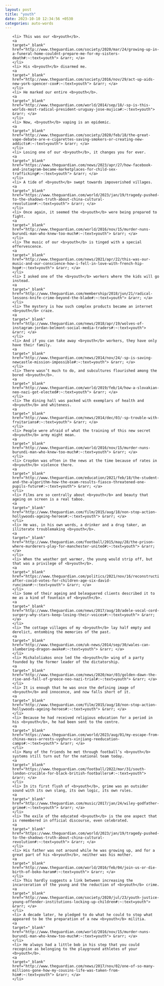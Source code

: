 ```yaml
---
layout: post
title: "youth"
date: 2023-10-10 12:34:56 +0530
categories: auto-words
---
```

<ol>

    <li> This was our <b>youth</b>.
    <a 
    target="_blank" 
    href="http://www.theguardian.com/society/2020/mar/24/growing-up-in-a-funeral-home-couldnt-prepare-me-for-my-sisters-death#:~:text=youth"> &rarr; </a>
    </li>
    <li> His <b>youth</b> disarmed me.
    <a 
    target="_blank" 
    href="http://www.theguardian.com/society/2016/nov/29/act-up-aids-new-york-spencer-cox#:~:text=youth"> &rarr; </a>
    </li>
    <li> He marked our entire <b>youth</b>.
    <a 
    target="_blank" 
    href="http://www.theguardian.com/world/2014/sep/18/-sp-is-this-worlds-most-radical-president-uruguay-jose-mujica#:~:text=youth"> &rarr; </a>
    </li>
    <li> Now, <b>youth</b> vaping is an epidemic.
    <a 
    target="_blank" 
    href="http://www.theguardian.com/society/2020/feb/18/the-great-vape-debate-are-e-cigarettes-saving-smokers-or-creating-new-addicts#:~:text=youth"> &rarr; </a>
    </li>
    <li> Losing one of our <b>youth</b>, it changes you for ever.
    <a 
    target="_blank" 
    href="https://www.theguardian.com/news/2023/apr/27/how-facebook-and-instagram-became-marketplaces-for-child-sex-trafficking#:~:text=youth"> &rarr; </a>
    </li>
    <li> A tide of <b>youth</b> swept towards impoverished villages.
    <a 
    target="_blank" 
    href="https://www.theguardian.com/world/2023/jan/19/tragedy-pushed-to-the-shadows-truth-about-china-cultural-revolution#:~:text=youth"> &rarr; </a>
    </li>
    <li> Once again, it seemed the <b>youth</b> were being prepared to fight.
    <a 
    target="_blank" 
    href="http://www.theguardian.com/world/2016/nov/15/murder-nuns-burundi-man-who-knew-too-much#:~:text=youth"> &rarr; </a>
    </li>
    <li> The music of our <b>youth</b> is tinged with a special effervescence.
    <a 
    target="_blank" 
    href="http://www.theguardian.com/news/2021/apr/22/this-was-our-music-and-our-conscience-how-i-fell-in-love-with-french-hip-hop#:~:text=youth"> &rarr; </a>
    </li>
    <li> I asked one of the <b>youth</b> workers where the kids will go instead.
    <a 
    target="_blank" 
    href="http://www.theguardian.com/membership/2018/jun/21/radical-lessons-knife-crime-beyond-the-blade#:~:text=youth"> &rarr; </a>
    </li>
    <li> The mystery is how such complex products became an internet <b>youth</b> craze.
    <a 
    target="_blank" 
    href="http://www.theguardian.com/news/2018/apr/19/wolves-of-instagram-jordan-belmont-social-media-traders#:~:text=youth"> &rarr; </a>
    </li>
    <li> And if you can take away <b>youth</b> workers, they have only have their family.
    <a 
    target="_blank" 
    href="http://www.theguardian.com/news/2014/nov/24/-sp-is-saving-newcastle-mission-impossible#:~:text=youth"> &rarr; </a>
    </li>
    <li> There wasn’t much to do, and subcultures flourished among the bored <b>youth</b>.
    <a 
    target="_blank" 
    href="http://www.theguardian.com/world/2019/feb/14/how-a-slovakian-neo-nazi-got-elected#:~:text=youth"> &rarr; </a>
    </li>
    <li> The dining hall was packed with exemplars of health and <b>youth</b> and whiteness.
    <a 
    target="_blank" 
    href="http://www.theguardian.com/news/2014/dec/03/-sp-trouble-with-fruitarians#:~:text=youth"> &rarr; </a>
    </li>
    <li> People were afraid of what the training of this new secret <b>youth</b> army might mean.
    <a 
    target="_blank" 
    href="http://www.theguardian.com/world/2016/nov/15/murder-nuns-burundi-man-who-knew-too-much#:~:text=youth"> &rarr; </a>
    </li>
    <li> Croydon was often in the news at the time because of rates in <b>youth</b> violence there.
    <a 
    target="_blank" 
    href="http://www.theguardian.com/education/2021/feb/18/the-student-and-the-algorithm-how-the-exam-results-fiasco-threatened-one-pupils-future#:~:text=youth"> &rarr; </a>
    </li>
    <li> Films are so centrally about <b>youth</b> and beauty that ageing on screen is a real taboo.
    <a 
    target="_blank" 
    href="http://www.theguardian.com/film/2015/aug/18/non-stop-action-hollywoods-ageing-heroes#:~:text=youth"> &rarr; </a>
    </li>
    <li> He was, in his own words, a drinker and a drug taker, an illiterate troublemaking <b>youth</b>.
    <a 
    target="_blank" 
    href="http://www.theguardian.com/football/2015/may/28/the-prison-where-murderers-play-for-manchester-united#:~:text=youth"> &rarr; </a>
    </li>
    <li> When the weather got warmer, the young would strip off, but that was a privilege of <b>youth</b>.
    <a 
    target="_blank" 
    href="https://www.theguardian.com/politics/2021/nov/16/reconstruction-after-covid-votes-for-children-age-six-david-runciman#:~:text=youth"> &rarr; </a>
    </li>
    <li> Some of their ageing and beleaguered clients described it to me as a kind of fountain of <b>youth</b>.
    <a 
    target="_blank" 
    href="http://www.theguardian.com/news/2017/aug/10/adele-vocal-cord-surgery-why-stars-keep-losing-their-voices#:~:text=youth"> &rarr; </a>
    </li>
    <li> The cottage villages of my <b>youth</b> lay half empty and derelict, entombing the memories of the past.
    <a 
    target="_blank" 
    href="http://www.theguardian.com/uk-news/2014/sep/30/wales-can-slumbering-dragon-awake#:~:text=youth"> &rarr; </a>
    </li>
    <li> Michaloliakos once led the <b>youth</b> wing of a party founded by the former leader of the dictatorship.
    <a 
    target="_blank" 
    href="http://www.theguardian.com/news/2020/mar/03/golden-dawn-the-rise-and-fall-of-greece-neo-nazi-trial#:~:text=youth"> &rarr; </a>
    </li>
    <li> It is enough that he was once the defining image of <b>youth</b> and innocence, and now falls short of it.
    <a 
    target="_blank" 
    href="http://www.theguardian.com/film/2015/aug/18/non-stop-action-hollywoods-ageing-heroes#:~:text=youth"> &rarr; </a>
    </li>
    <li> Because he had received religious education for a period in his <b>youth</b>, he had been sent to the centre.
    <a 
    target="_blank" 
    href="https://www.theguardian.com/world/2023/aug/01/my-escape-from-chinas-mass-arrests-uyghurs-xinjiang-reeducation-camps#:~:text=youth"> &rarr; </a>
    </li>
    <li> Many of the friends he met through football’s <b>youth</b> systems still turn out for the national team today.
    <a 
    target="_blank" 
    href="https://www.theguardian.com/football/2022/mar/31/south-london-crucible-for-black-british-footballers#:~:text=youth"> &rarr; </a>
    </li>
    <li> In its first flush of <b>youth</b>, grime was an outsider sound with its own slang, its own logic, its own rules.
    <a 
    target="_blank" 
    href="http://www.theguardian.com/music/2017/jan/24/wiley-godfather-grime#:~:text=youth"> &rarr; </a>
    </li>
    <li> The exile of the educated <b>youth</b> is the one aspect that is remembered in official discourse, even celebrated.
    <a 
    target="_blank" 
    href="https://www.theguardian.com/world/2023/jan/19/tragedy-pushed-to-the-shadows-truth-about-china-cultural-revolution#:~:text=youth"> &rarr; </a>
    </li>
    <li> His father was not around while he was growing up, and for a great part of his <b>youth</b>, neither was his mother.
    <a 
    target="_blank" 
    href="http://www.theguardian.com/world/2016/feb/04/join-us-or-die-birth-of-boko-haram#:~:text=youth"> &rarr; </a>
    </li>
    <li> This hardly suggests a link between increasing the incarceration of the young and the reduction of <b>youth</b> crime.
    <a 
    target="_blank" 
    href="http://www.theguardian.com/society/2020/jul/23/youth-justice-young-offender-institutions-locking-up-children#:~:text=youth"> &rarr; </a>
    </li>
    <li> A decade later, he pledged to do what he could to stop what appeared to be the preparation of a new <b>youth</b> militia.
    <a 
    target="_blank" 
    href="http://www.theguardian.com/world/2016/nov/15/murder-nuns-burundi-man-who-knew-too-much#:~:text=youth"> &rarr; </a>
    </li>
    <li> He always had a little bob in his step that you could recognise as belonging to the playground athletes of your <b>youth</b>.
    <a 
    target="_blank" 
    href="http://www.theguardian.com/news/2017/nov/02/one-of-so-many-millions-gone-how-my-cousins-life-was-taken-from-him#:~:text=youth"> &rarr; </a>
    </li>